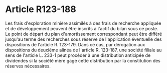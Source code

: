 # Article R123-188

Les frais d'exploration minière assimilés à des frais de recherche appliquée et de développement peuvent être inscrits à l'actif du bilan sous ce poste. Le point de départ du plan d'amortissement correspondant peut être différé jusqu'au terme des recherches sous réserve de l'application éventuelle des dispositions de l'article R. 123-179. Dans ce cas, par dérogation aux dispositions du deuxième alinéa de l'article R. 123-187, une société filiale au sens de l'article L. 233-1 peut procéder à une distribution anticipée de dividendes si la société mère gage cette distribution par la constitution des réserves nécessaires.